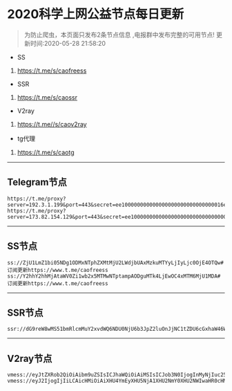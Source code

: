 
# 2020科学上网公益节点每日更新

>为防止爬虫，本页面只发布2条节点信息 ,电报群中发布完整的可用节点!
更新时间:2020-05-28 21:58:20

- SS     
1. https://t.me/s/caofreess
- SSR
1. https://t.me/s/caossr
- V2ray
1. https://t.me//s/caov2ray
- tg代理
1. https://t.me/s/caotg
----------


## Telegram节点

```
https://t.me/proxy?server=192.3.1.199&port=443&secret=ee100000000000000000000000000000016e6f64656a732e6f7267
https://t.me/proxy?server=173.82.154.129&port=443&secret=ee100000000000000000000000000000016e6f64656a732e6f7267
```

----------


## SS节点

```
ss://ZjU1LmZ1bi05NDg1ODMxNTphZXMtMjU2LWdjbUAxMzkuMTYyLjIyLjc0OjE4OTQw#订阅更新https://www.t.me/caofreess
ss://Y2hhY2hhMjAtaWV0Zi1wb2x5MTMwNTptampAODguMTk4LjEwOC4xMTM6MjU1MDA#订阅更新https://www.t.me/caofreess

```
----------


## SSR节点

```
ssr://dG9reW8wMS51bmRlcmMuY2xvdWQ6NDU0NjU6b3JpZ2luOnJjNC1tZDU6cGxhaW46WmpaeVRHUnIvP29iZnNwYXJhbT0mcHJvdG9wYXJhbT0mcmVtYXJrcz02SzZpNlppRjVwdTA1cGF3YUhSMGNITTZMeTkzZDNjdWRDNXRaUzlqWVc5emMzST0mZ3JvdXA9Nks2aTZaaUY1cHUwNXBhd2FIUjBjSE02THk5M2QzY3VkQzV0WlM5allXOXpjM0k9

```
----------



## V2ray节点
```
vmess://eyJtZXRob2QiOiAibm9uZSIsICJhaWQiOiAiMSIsICJob3N0IjogInMyNjIuc25vZGUueHl6IiwgInRscyI6ICJ0bHMiLCAiaWQiOiAiYTY2ZmE0ZjYtNjNhYS0zMDIwLTgzOTEtMjJjNDYyZmRiYWM3IiwgImFkZCI6ICJzMjYyLnNub2RlLnh5eiIsICJwYXRoIjogIi9wYW5lbCIsICJwb3J0IjogIjQ0MyIsICJ0eXBlIjogIm5vbmUiLCAidiI6ICIyIiwgIm5ldCI6ICJ3cyIsICJwcyI6ICJcdThiYTJcdTk2MDVcdTY2ZjRcdTY1YjBodHRwczovL3d3dy50Lm1lL2Nhb3YycmF5In0=
vmess://eyJ2IjogIjIiLCAicHMiOiAiXHU4YmEyXHU5NjA1XHU2NmY0XHU2NWIwaHR0cHM6Ly93d3cudC5tZS9jYW92MnJheSIsICJhZGQiOiAiMTM5LjE2Mi4xMzMuMjUyIiwgInBvcnQiOiAiNTExNzIiLCAiaWQiOiAiNmVkNDA4OTgtMzU3Ni00ZGNiLWJlOGQtMzk1MGFlZTI2YjdkIiwgImFpZCI6ICIyMzMiLCAibmV0IjogIndzIiwgInR5cGUiOiAibm9uZSIsICJob3N0IjogIiIsICJwYXRoIjogIiIsICJ0bHMiOiAiIn0=

```



